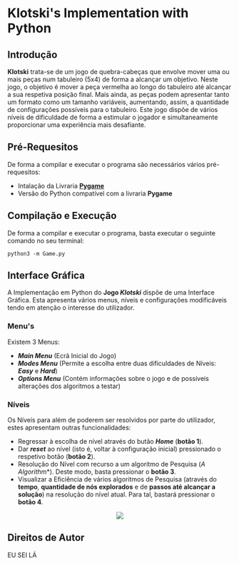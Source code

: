 # Klotski's Implementation with Python

## Introdução
**Klotski** trata-se de um jogo de quebra-cabeças que envolve mover uma ou mais peças num tabuleiro (5x4) de forma a alcançar um objetivo. Neste jogo, o objetivo é mover a peça vermelha ao longo do tabuleiro até alcançar a sua respetiva posição final. Mais ainda, as peças podem apresentar tanto um formato como um tamanho variáveis, aumentando, assim, a quantidade de configurações possíveis para o tabuleiro.
Este jogo dispõe de vários níveis de dificuldade de forma a estimular o jogador e simultaneamente proporcionar uma experiência mais desafiante.

## Pré-Requesitos
De forma a compilar e executar o programa são necessários vários pré-requesitos:
- Intalação da Livraria **[Pygame](https://www.pygame.org/wiki/GettingStarted)**
- Versão do Python compatível com a livraria **Pygame**

## Compilação e Execução
De forma a compilar e executar o programa, basta executar o seguinte comando no seu terminal:

``` python3 -m Game.py ```

## Interface Gráfica
A Implementação em Python do **Jogo *Klotski*** dispõe de uma Interface Gráfica.
Esta apresenta vários menus, níveis e configurações modificáveis tendo em atenção o interesse do utilizador.

### Menu's
Existem 3 Menus:
- ***Main Menu*** (Ecrã Inicial do Jogo)
- ***Modes Menu*** (Permite a escolha entre duas dificuldades de Níveis: ***Easy*** e ***Hard***)
- ***Options Menu*** (Contém informações sobre o jogo e de possíveis alterações dos algoritmos a testar)

### Níveis
Os Níveís para além de poderem ser resolvidos por parte do utilizador, estes apresentam outras funcionalidades:
- Regressar à escolha de nível através do butão ***Home*** (**botão 1**).
- Dar ***reset*** ao nível (isto é, voltar à configuração inicial) pressionado o respetivo botão (**botão 2**).
- Resolução do Nível com recurso a um algoritmo de Pesquisa (**A* Algorithm**). Deste modo, basta pressionar o **botão 3**.
- Visualizar a Eficiência de vários algoritmos de Pesquisa (através do **tempo**, **quantidade de nós explorados** e de **passos até alcançar a solução**) na resolução do nível atual. Para tal, bastará pressionar o **botão 4**.

<div align="center">
    <img src="/Images_Read_Me/Level_Buttons.png">
</div>

## Direitos de Autor
EU SEI LÁ

